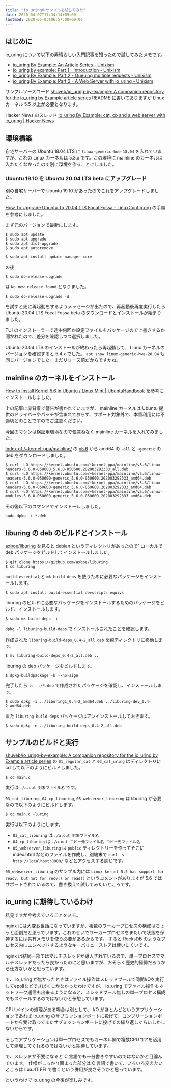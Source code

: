 ```yaml
---
title: "io_uringのサンプルを試してみた"
date: 2020-04-07T17:34:14+09:00
lastmod: 2020-05-03T06:57:00+09:00
---
```


## はじめに

io_uring について以下の素晴らしい入門記事を知ったので試してみたメモです。

* [io_uring By Example: An Article Series - Unixism](https://unixism.net/2020/04/io-uring-by-example-article-series/)
* [io_uring by example: Part 1 - Introduction - Unixism](https://unixism.net/2020/04/io-uring-by-example-part-1-introduction/)
* [io_uring By Example: Part 2 - Queuing multiple requests - Unixism](https://unixism.net/2020/04/io-uring-by-example-part-2-queuing-multiple-requests/)
* [io_uring By Example: Part 3 - A Web Server with io_uring - Unixism](https://unixism.net/2020/04/io-uring-by-example-part-3-a-web-server-with-io-uring/)

サンプルソースコード
[shuveb/io_uring-by-example: A companion repository for the io_uring by Example article series](https://github.com/shuveb/io_uring-by-example)
README に書いてありますが Linux カーネル 5.5 以上が必要となります。


Hacker News のスレッド
[Io_uring By Example: cat, cp and a web server with io_uring | Hacker News](https://news.ycombinator.com/item?id=22794396)

## 環境構築

自宅サーバーの Ubuntu 18.04 LTS に `linux-generic-hwe-18.04` を入れていますが、これの Linux カーネルは 5.3.x です。この環境に mainline のカーネルは入れたくなかったので別に環境を作ることにしました。

### Ubuntu 19.10 を Ubuntu 20.04 LTS beta にアップグレード

別の自宅サーバーで Ubuntu 19.10 があったのでこれをアップグレードしました。

[How To Upgrade Ubuntu To 20.04 LTS Focal Fossa - LinuxConfig.org](https://linuxconfig.org/how-to-upgrade-ubuntu-to-20-04-lts-focal-fossa) の手順を参考にしました。

まず元のバージョンで最新にします。

```console
$ sudo apt update 
$ sudo apt upgrade
$ sudo apt dist-upgrade
$ sudo apt autoremove
```

```console
$ sudo apt install update-manager-core
```

の後

```console
$ sudo do-release-upgrade
```

は `No new release found` となりました。

```console
$ sudo do-release-upgrade -d
```

を試すと先に再起動をするようメッセージが出たので、再起動後再度実行したら Ubuntu 20.04 LTS Focal Fossa beta のダウンロードとインストールが始まりました。

TUI のインストーラーで途中何回か設定ファイルをパッケージので上書きするか聞かれたので、差分を確認しつつ選択しました。

Ubuntu 20.04 LTS のインストールが終わったら再起動して、 Linux カーネルのバージョンを確認すると 5.4.x でした。 `apt show linux-generic-hwe-20.04` も同じバージョンでした。まだリリース前だからですかね。

## mainline のカーネルをインストール

[How to Install Kernel 5.6 in Ubuntu / Linux Mint | UbuntuHandbook](http://ubuntuhandbook.org/index.php/2020/03/install-kernel-5-6-ubuntu-linux-mint/) を参考にインストールしました。

上の記事に赤背景で警告が書かれていますが、 mainline カーネルは Ubuntu 提供のドライバーやパッチが含まれておらず、サポート対象外で、本番利用には不適切とのことですのでご注意ください。

今回のマシンは検証用環境なので気兼ねなく mainline カーネルを入れてみました。

[Index of /~kernel-ppa/mainline/](https://kernel.ubuntu.com/~kernel-ppa/mainline/) の [v5.6](https://kernel.ubuntu.com/~kernel-ppa/mainline/v5.6/) から amd64 の `-all` と `-generic` の deb をダウンロードしました。

```console
$ curl -LO https://kernel.ubuntu.com/~kernel-ppa/mainline/v5.6/linux-headers-5.6.0-050600_5.6.0-050600.202003292333_all.deb
$ curl -LO https://kernel.ubuntu.com/~kernel-ppa/mainline/v5.6/linux-headers-5.6.0-050600-generic_5.6.0-050600.202003292333_amd64.deb
$ curl -LO https://kernel.ubuntu.com/~kernel-ppa/mainline/v5.6/linux-headers-5.6.0-050600-generic_5.6.0-050600.202003292333_amd64.deb
$ curl -LO https://kernel.ubuntu.com/~kernel-ppa/mainline/v5.6/linux-modules-5.6.0-050600-generic_5.6.0-050600.202003292333_amd64.deb
```

その後以下のコマンドでインストールしました。

```console
sudo dpkg -i *.deb
```

## liburing の deb のビルドとインストール

[axboe/liburing](https://github.com/axboe/liburing) を見ると debian というディレクトリがあったので` ローカルで deb パッケージをビルドしてインストールしました。

```console
$ git clone https://github.com/axboe/liburing
$ cd liburing
```

`build-essential` と `mk-build-deps` を使うために必要なパッケージをインストールします。

```console
$ sudo apt install build-essential devscripts equivs
```

liburing のビルドに必要なパッケージをインストールするためのパッケージをビルド、インストールします。

```console
$ sudo mk-build-deps -i
```

`dpkg -l liburing-build-deps` でインストールされたことを確認します。

作成された `liburing-build-deps_0.4-2_all.deb` を親ディレクトリに移動します。

```console
$ mv liburing-build-deps_0.4-2_all.deb ..
```

liburing の deb パッケージをビルドします。

```console
$ dpkg-buildpackage -b --no-sign
```

完了したら `ls ../*.deb` で作成されたパッケージを確認し、インストールします。

```console
$ sudo dpkg -i ../liburing1_0.4-2_amd64.deb ../liburing-dev_0.4-2_amd64.deb
```

また `liburing-build-deps` パッケージはアンインストールしておきます。

```console
$ sudo dpkg -e ../liburing-build-deps_0.4-2_all.deb
```

## サンプルのビルドと実行

[shuveb/io_uring-by-example: A companion repository for the io_uring by Example article series](https://github.com/shuveb/io_uring-by-example) の `01_regular_cat` と `02_cat_uring` はディレクトリに cd して以下のようにビルドしました。

```console
$ cc main.c
```

実行は `./a.out 対象ファイル名` です。

`03_cat_liburing`, `04_cp_liburing`, `05_webserver_liburing` は liburing が必要なので以下のようにビルドします。

```console
$ cc main.c -luring
```

実行は以下のようにします。

* `03_cat_liburing` は `./a.out 対象ファイル名`
* `04_cp_liburing` は `./a.out コピー元ファイル名 コピー先ファイル名`
* `05_webserver_liburing` は `public` ディレクトリーを作ってそこに index.html などのファイルを作成し、別端末で `curl -v http://localhost:8000/` などとアクセスする感じです。

`05_webserver_liburing` のサンプル内には
`Linux kernel 5.5 has support for readv, but not for recv() or read()`
というコメントがありますが 5.6 ではサポートされているので、書き換えて試してみたいところです。

## io_uring に期待しているわけ

私見ですが今考えていることをメモ。

nginx には大変お世話になっていますが、複数のワーカープロセスの構成はちょっと面倒だと思っています。これのせいでワーカープロセスをまたいで状態を保持するには共有メモリを使う必要があるからです。
すると RocksDB のようなプロセス内にエンベッドするようなキーバリューストアは使いにくいです。

nginx は結局一部ではマルチスレッドが導入されているので、単一プロセスでマルチスレッドだったら良かったのにと思いますが、おそらく歴史的経緯だろうから仕方ないかと思っています。

で、 io_uring が無かったときはファイル操作はスレッドプールで同期I/Oを実行してepollなどでさばくしかなかったわけですが、 io_uring でファイル操作もネットワーク通信も出来るようになると、スレッドプール無しの単一プロセス構成でもスケールするのではないかと予想しています。

CPU メインの処理がある場合は別として、 I/O がほとんどというアプリケーションであれば io_uring のサブミッションポートに投げて、コンプリーションポートから受け取ってまたサブミッションポートに投げての繰り返しぐらいしかしないからです。

そしてアプリケーションは単一プロセスでもカーネル側で複数CPUコアを活用して処理してくれるのではないかと期待しています。

で、スレッドが不要になると C 言語でも十分書きやすいのではないかと目論んでいます。
仕様がしっかり固まった部分は C 言語で書いて、いろいろ変えたいところは LuaJIT FFI で書くという併用が良さそうかと思っています。

というわけで io_uring の今後が楽しみです。
